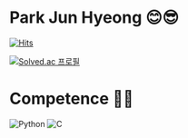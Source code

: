 # Park Jun Hyeong 😊😎

[![Hits](https://hits.seeyoufarm.com/api/count/incr/badge.svg?url=https%3A%2F%2Fgithub.com%2Fiamjunhyeong&count_bg=%23817AFC&title_bg=%239A00B6&icon=&icon_color=%23FFFBFB&title=hits&edge_flat=false)](https://hits.seeyoufarm.com)

[![Solved.ac
프로필](http://mazassumnida.wtf/api/v2/generate_badge?boj=refill447)](https://solved.ac/refill447)

# Competence 🧐🤓
![Python](https://img.shields.io/badge/Python-3776AB.svg?&style=for-the-badge&logo=Python&logoColor=white)
![C](https://img.shields.io/badge/c-A8B9CC.svg?&style=for-the-badge&logo=C&logoColor=white)
